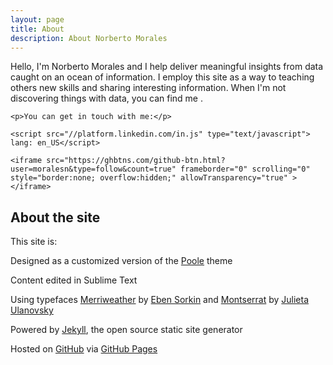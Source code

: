 ```yaml
---
layout: page
title: About
description: About Norberto Morales
---
```



Hello, I'm Norberto Morales and I help deliver meaningful insights from data caught on an ocean of information. I employ this site as a way
to teaching others new skills and sharing interesting information. When I'm not discovering things with data, you can find me . 

<div class="contact">

	<p>You can get in touch with me:</p>
	
	<script src="//platform.linkedin.com/in.js" type="text/javascript"> lang: en_US</script>
<script type="IN/FollowCompany" data-id="https://www.linkedin.com/in/norbertomorales"></script>

	<iframe src="https://ghbtns.com/github-btn.html?user=moralesn&type=follow&count=true" frameborder="0" scrolling="0" style="border:none; overflow:hidden;" allowTransparency="true" ></iframe>

</div>

## About the site

This site is:

Designed as a customized version of the [Poole](https://github.com/poole/poole) theme

Content edited in Sublime Text

Using typefaces [Merriweather](http://www.google.com/fonts/specimen/Merriweather) by [Eben Sorkin](https://ebensorkin.wordpress.com/) and [Montserrat](http://www.google.com/fonts/specimen/Montserrat) by [Julieta Ulanovsky](http://www.zkysky.com.ar/)

Powered by [Jekyll](http://jekyllrb.com/), the open source static site generator

Hosted on [GitHub](https://github.com/moralesn/moralesn.github.io) via [GitHub Pages](https://pages.github.com/)

 
